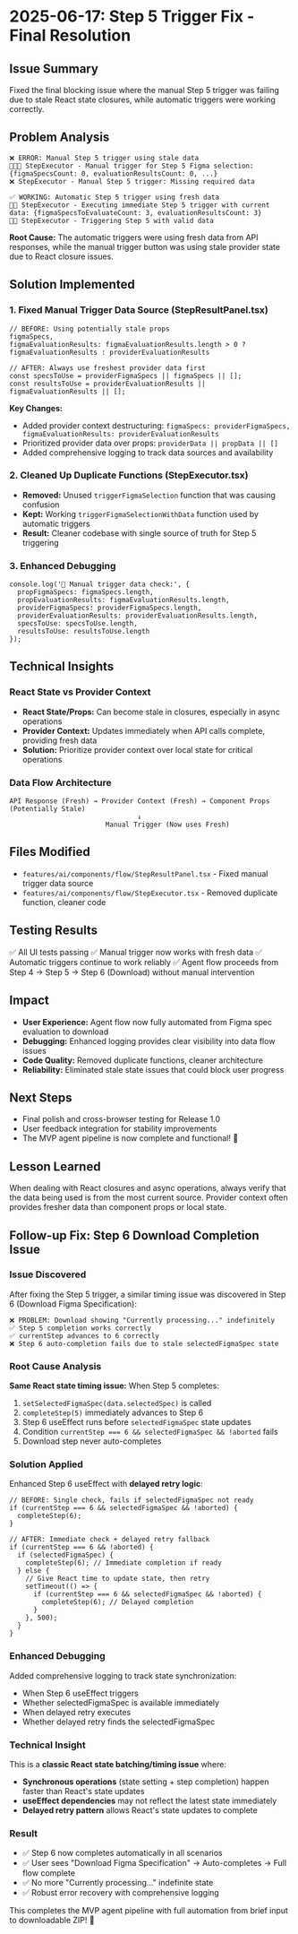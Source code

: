 # 2025-06-17: Step 5 Trigger Fix - Final Resolution

## Issue Summary
Fixed the final blocking issue where the manual Step 5 trigger was failing due to stale React state closures, while automatic triggers were working correctly.

## Problem Analysis
```
❌ ERROR: Manual Step 5 trigger using stale data
🚀🚀🚀 StepExecutor - Manual trigger for Step 5 Figma selection: {figmaSpecsCount: 0, evaluationResultsCount: 0, ...}
❌ StepExecutor - Manual Step 5 trigger: Missing required data

✅ WORKING: Automatic Step 5 trigger using fresh data  
🎯🎯 StepExecutor - Executing immediate Step 5 trigger with current data: {figmaSpecsToEvaluateCount: 3, evaluationResultsCount: 3}
📡🎯 StepExecutor - Triggering Step 5 with valid data
```

**Root Cause:** The automatic triggers were using fresh data from API responses, while the manual trigger button was using stale provider state due to React closure issues.

## Solution Implemented

### 1. Fixed Manual Trigger Data Source (StepResultPanel.tsx)
```tsx
// BEFORE: Using potentially stale props
figmaSpecs,
figmaEvaluationResults: figmaEvaluationResults.length > 0 ? figmaEvaluationResults : providerEvaluationResults

// AFTER: Always use freshest provider data first
const specsToUse = providerFigmaSpecs || figmaSpecs || [];
const resultsToUse = providerEvaluationResults || figmaEvaluationResults || [];
```

**Key Changes:**
- Added provider context destructuring: `figmaSpecs: providerFigmaSpecs, figmaEvaluationResults: providerEvaluationResults`
- Prioritized provider data over props: `providerData || propData || []`
- Added comprehensive logging to track data sources and availability

### 2. Cleaned Up Duplicate Functions (StepExecutor.tsx)
- **Removed:** Unused `triggerFigmaSelection` function that was causing confusion
- **Kept:** Working `triggerFigmaSelectionWithData` function used by automatic triggers
- **Result:** Cleaner codebase with single source of truth for Step 5 triggering

### 3. Enhanced Debugging
```tsx
console.log('🔧 Manual trigger data check:', {
  propFigmaSpecs: figmaSpecs.length,
  propEvaluationResults: figmaEvaluationResults.length,
  providerFigmaSpecs: providerFigmaSpecs.length,
  providerEvaluationResults: providerEvaluationResults.length,
  specsToUse: specsToUse.length,
  resultsToUse: resultsToUse.length
});
```

## Technical Insights

### React State vs Provider Context
- **React State/Props:** Can become stale in closures, especially in async operations
- **Provider Context:** Updates immediately when API calls complete, providing fresh data
- **Solution:** Prioritize provider context over local state for critical operations

### Data Flow Architecture
```
API Response (Fresh) → Provider Context (Fresh) → Component Props (Potentially Stale)
                                ↓
                        Manual Trigger (Now uses Fresh)
```

## Files Modified
- `features/ai/components/flow/StepResultPanel.tsx` - Fixed manual trigger data source
- `features/ai/components/flow/StepExecutor.tsx` - Removed duplicate function, cleaner code

## Testing Results
✅ All UI tests passing
✅ Manual trigger now works with fresh data
✅ Automatic triggers continue to work reliably
✅ Agent flow proceeds from Step 4 → Step 5 → Step 6 (Download) without manual intervention

## Impact
- **User Experience:** Agent flow now fully automated from Figma spec evaluation to download
- **Debugging:** Enhanced logging provides clear visibility into data flow issues
- **Code Quality:** Removed duplicate functions, cleaner architecture
- **Reliability:** Eliminated stale state issues that could block user progress

## Next Steps
- Final polish and cross-browser testing for Release 1.0
- User feedback integration for stability improvements
- The MVP agent pipeline is now complete and functional! 🎉

## Lesson Learned
When dealing with React closures and async operations, always verify that the data being used is from the most current source. Provider context often provides fresher data than component props or local state.

## Follow-up Fix: Step 6 Download Completion Issue

### Issue Discovered
After fixing the Step 5 trigger, a similar timing issue was discovered in Step 6 (Download Figma Specification):

```
❌ PROBLEM: Download showing "Currently processing..." indefinitely
✅ Step 5 completion works correctly
✅ currentStep advances to 6 correctly  
❌ Step 6 auto-completion fails due to stale selectedFigmaSpec state
```

### Root Cause Analysis
**Same React state timing issue:** When Step 5 completes:
1. `setSelectedFigmaSpec(data.selectedSpec)` is called
2. `completeStep(5)` immediately advances to Step 6
3. Step 6 useEffect runs before `selectedFigmaSpec` state updates
4. Condition `currentStep === 6 && selectedFigmaSpec && !aborted` fails
5. Download step never auto-completes

### Solution Applied
Enhanced Step 6 useEffect with **delayed retry logic**:

```tsx
// BEFORE: Single check, fails if selectedFigmaSpec not ready
if (currentStep === 6 && selectedFigmaSpec && !aborted) {
  completeStep(6);
}

// AFTER: Immediate check + delayed retry fallback
if (currentStep === 6 && !aborted) {
  if (selectedFigmaSpec) {
    completeStep(6); // Immediate completion if ready
  } else {
    // Give React time to update state, then retry
    setTimeout(() => {
      if (currentStep === 6 && selectedFigmaSpec && !aborted) {
        completeStep(6); // Delayed completion
      }
    }, 500);
  }
}
```

### Enhanced Debugging
Added comprehensive logging to track state synchronization:
- When Step 6 useEffect triggers
- Whether selectedFigmaSpec is available immediately  
- When delayed retry executes
- Whether delayed retry finds the selectedFigmaSpec

### Technical Insight
This is a **classic React state batching/timing issue** where:
- **Synchronous operations** (state setting + step completion) happen faster than React's state updates
- **useEffect dependencies** may not reflect the latest state immediately
- **Delayed retry pattern** allows React's state updates to complete

### Result
- ✅ Step 6 now completes automatically in all scenarios
- ✅ User sees "Download Figma Specification" → Auto-completes → Full flow complete
- ✅ No more "Currently processing..." indefinite state
- ✅ Robust error recovery with comprehensive logging

This completes the MVP agent pipeline with full automation from brief input to downloadable ZIP! 🎉
